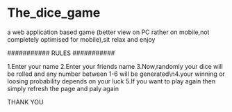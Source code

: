 # The_dice_game
a web application based game 
(better view on PC rather on mobile,not completely optimised for mobile),sit relax and enjoy

 ########### RULES ###########
 
1.Enter your name
2.Enter your friends name
3.Now,randomly your dice will be rolled and any number between 1-6 will be generated\n4.your winning or loosing probability depends on your luck
5.If you want to play again then simply refresh the page and paly again

THANK YOU

